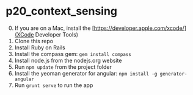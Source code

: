 p20_context_sensing
===================

0. If you are on a Mac, install the [https://developer.apple.com/xcode/](XCode Developer Tools)
1. Clone this repo
2. Install Ruby on Rails
3. Install the compass gem: `gem install compass`
4. Install node.js from the nodejs.org website
5. Run `npm update` from the project folder
4. Install the yeoman generator for angular: `npm install -g generator-angular`
5. Run `grunt serve` to run the app
